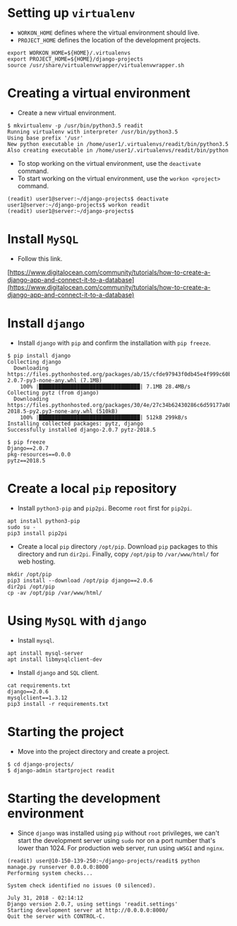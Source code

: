 # Setting up `virtualenv`

- `WORKON_HOME` defines where the virtual environment should live.
- `PROJECT_HOME` defines the location of the development projects.

```shell
export WORKON_HOME=${HOME}/.virtualenvs
export PROJECT_HOME=${HOME}/django-projects
source /usr/share/virtualenvwrapper/virtualenvwrapper.sh
```

# Creating a virtual environment

- Create a new virtual environment.

```shell
$ mkvirtualenv -p /usr/bin/python3.5 readit
Running virtualenv with interpreter /usr/bin/python3.5
Using base prefix '/usr'
New python executable in /home/user1/.virtualenvs/readit/bin/python3.5
Also creating executable in /home/user1/.virtualenvs/readit/bin/python
```

- To stop working on the virtual environment, use the `deactivate` command.
- To start working on the virtual environment, use the `workon <project>` command.

```shell
(readit) user1@server:~/django-projects$ deactivate 
user1@server:~/django-projects$ workon readit
(readit) user1@server:~/django-projects$ 
```
# Install `MySQL`

- Follow this link.

[https://www.digitalocean.com/community/tutorials/how-to-create-a-django-app-and-connect-it-to-a-database](https://www.digitalocean.com/community/tutorials/how-to-create-a-django-app-and-connect-it-to-a-database)
# Install `django`

- Install `django` with `pip` and confirm the installation with `pip freeze`.

```shell
$ pip install django
Collecting django
  Downloading https://files.pythonhosted.org/packages/ab/15/cfde97943f0db45e4f999c60b696fbb4df59e82bbccc686770f4e44c9094/Django-2.0.7-py3-none-any.whl (7.1MB)
    100% |████████████████████████████████| 7.1MB 28.4MB/s 
Collecting pytz (from django)
  Downloading https://files.pythonhosted.org/packages/30/4e/27c34b62430286c6d59177a0842ed90dc789ce5d1ed740887653b898779a/pytz-2018.5-py2.py3-none-any.whl (510kB)
    100% |████████████████████████████████| 512kB 299kB/s 
Installing collected packages: pytz, django
Successfully installed django-2.0.7 pytz-2018.5

$ pip freeze
Django==2.0.7
pkg-resources==0.0.0
pytz==2018.5
```

# Create a local `pip` repository

- Install `python3-pip` and `pip2pi`. Become `root` first for `pip2pi`.
```shell
apt install python3-pip
sudo su -
pip3 install pip2pi
```
- Create a local `pip` directory `/opt/pip`. Download `pip` packages to this directory and run `dir2pi`. Finally, copy `/opt/pip` to `/var/www/html/` for web hosting.

```shell
mkdir /opt/pip
pip3 install --download /opt/pip django==2.0.6
dir2pi /opt/pip
cp -av /opt/pip /var/www/html/
```
# Using `MySQL` with `django`

- Install `mysql`.

```shell
apt install mysql-server
apt install libmysqlclient-dev
```

- Install `django` and `SQL` client.

```shell
cat requirements.txt 
django==2.0.6
mysqlclient==1.3.12
pip3 install -r requirements.txt
```

# Starting the project

- Move into the project directory and create a project.

```shell
$ cd django-projects/
$ django-admin startproject readit
```

# Starting the development environment

- Since `django` was installed using `pip` without `root` privileges, we can't start the development server using `sudo` nor on a port number that's lower than 1024. For production web server, run using `uWSGI` and `nginx`.

```shell
(readit) user@10-150-139-250:~/django-projects/readit$ python manage.py runserver 0.0.0.0:8000    
Performing system checks...

System check identified no issues (0 silenced).

July 31, 2018 - 02:14:12
Django version 2.0.7, using settings 'readit.settings'
Starting development server at http://0.0.0.0:8000/
Quit the server with CONTROL-C.
```
